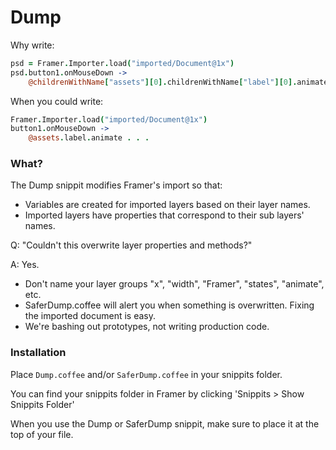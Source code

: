 # Dump

Why write:

````coffeescript
psd = Framer.Importer.load("imported/Document@1x")
psd.button1.onMouseDown ->
	@childrenWithName["assets"][0].childrenWithName["label"][0].animate . . .
````

When you could write:

````coffeescript
Framer.Importer.load("imported/Document@1x")
button1.onMouseDown ->
	@assets.label.animate . . .
````

### What?

The Dump snippit modifies Framer's import so that: 

- Variables are created for imported layers based on their layer names.
- Imported layers have properties that correspond to their sub layers' names.

Q: "Couldn't this overwrite layer properties and methods?"

A: Yes.

- Don't name your layer groups "x", "width", "Framer", "states", "animate", etc. 
- SaferDump.coffee will alert you when something is overwritten. Fixing the imported document is easy.
- We're bashing out prototypes, not writing production code.




### Installation

Place `Dump.coffee` and/or `SaferDump.coffee` in your snippits folder. 

You can find your snippits folder in Framer by clicking 'Snippits > Show Snippits Folder'

When you use the Dump or SaferDump snippit, make sure to place it at the top of your file. 
